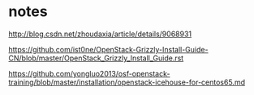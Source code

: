 # notes
http://blog.csdn.net/zhoudaxia/article/details/9068931

https://github.com/ist0ne/OpenStack-Grizzly-Install-Guide-CN/blob/master/OpenStack_Grizzly_Install_Guide.rst

https://github.com/yongluo2013/osf-openstack-training/blob/master/installation/openstack-icehouse-for-centos65.md



